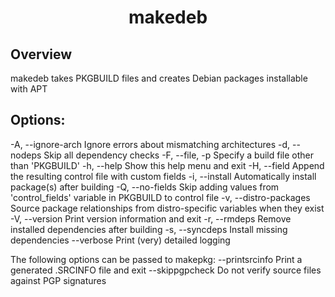 <div align="center">
    <h1>makedeb</h1>
</div>

## Overview
makedeb takes PKGBUILD files and creates Debian packages installable with APT

## Options:
-A, --ignore-arch        Ignore errors about mismatching architectures
-d, --nodeps             Skip all dependency checks
-F, --file, -p           Specify a build file other than 'PKGBUILD'
-h, --help               Show this help menu and exit
-H, --field              Append the resulting control file with custom fields
-i, --install            Automatically install package(s) after building
-Q, --no-fields          Skip adding values from 'control_fields' variable in PKGBUILD to control file
-v, --distro-packages    Source package relationships from distro-specific variables when they exist
-V, --version            Print version information and exit
-r, --rmdeps             Remove installed dependencies after building
-s, --syncdeps           Install missing dependencies
--verbose                Print (very) detailed logging

The following options can be passed to makepkg:
--printsrcinfo           Print a generated .SRCINFO file and exit
--skippgpcheck           Do not verify source files against PGP signatures

